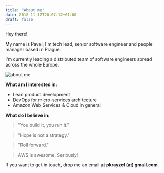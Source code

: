 ```yaml
---
title: "About me"
date: 2018-11-17T20:07:12+01:00
draft: false
---
```


Hey there! 

My name is Pavel, I'm tech lead, senior software engineer and people manager based in Prague.

I'm currently leading a distributed team of software engineers spread across the whole Europe.

![about me](images/about_me_small.png)

**What am I interested in:**

- Lean product development
- DevOps for micro-services architecture
- Amazon Web Services & Cloud in general

**What do I believe in:** 

> "You build it, you run it."

> "Hope is not a strategy."
 
> "Roll forward."

> AWS is awesome. Seriously!


If you want to get in touch, drop me an email at <strong>pkrayzel (at) gmail.com</strong>.